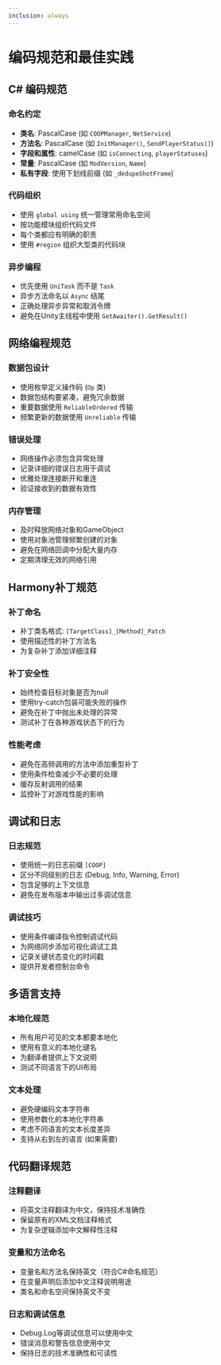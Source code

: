 ```yaml
---
inclusion: always
---
```


# 编码规范和最佳实践

## C# 编码规范

### 命名约定
- **类名**: PascalCase (如 `COOPManager`, `NetService`)
- **方法名**: PascalCase (如 `InitManager()`, `SendPlayerStatus()`)
- **字段和属性**: camelCase (如 `isConnecting`, `playerStatuses`)
- **常量**: PascalCase (如 `ModVersion`, `Name`)
- **私有字段**: 使用下划线前缀 (如 `_dedupeShotFrame`)

### 代码组织
- 使用 `global using` 统一管理常用命名空间
- 按功能模块组织代码文件
- 每个类都应有明确的职责
- 使用 `#region` 组织大型类的代码块

### 异步编程
- 优先使用 `UniTask` 而不是 `Task`
- 异步方法命名以 `Async` 结尾
- 正确处理异步异常和取消令牌
- 避免在Unity主线程中使用 `GetAwaiter().GetResult()`

## 网络编程规范

### 数据包设计
- 使用枚举定义操作码 (`Op` 类)
- 数据包结构要紧凑，避免冗余数据
- 重要数据使用 `ReliableOrdered` 传输
- 频繁更新的数据使用 `Unreliable` 传输

### 错误处理
- 网络操作必须包含异常处理
- 记录详细的错误日志用于调试
- 优雅处理连接断开和重连
- 验证接收到的数据有效性

### 内存管理
- 及时释放网络对象和GameObject
- 使用对象池管理频繁创建的对象
- 避免在网络回调中分配大量内存
- 定期清理无效的网络引用

## Harmony补丁规范

### 补丁命名
- 补丁类名格式: `[TargetClass]_[Method]_Patch`
- 使用描述性的补丁方法名
- 为复杂补丁添加详细注释

### 补丁安全性
- 始终检查目标对象是否为null
- 使用try-catch包装可能失败的操作
- 避免在补丁中抛出未处理的异常
- 测试补丁在各种游戏状态下的行为

### 性能考虑
- 避免在高频调用的方法中添加重型补丁
- 使用条件检查减少不必要的处理
- 缓存反射调用的结果
- 监控补丁对游戏性能的影响

## 调试和日志

### 日志规范
- 使用统一的日志前缀 `[COOP]`
- 区分不同级别的日志 (Debug, Info, Warning, Error)
- 包含足够的上下文信息
- 避免在发布版本中输出过多调试信息

### 调试技巧
- 使用条件编译指令控制调试代码
- 为网络同步添加可视化调试工具
- 记录关键状态变化的时间戳
- 提供开发者控制台命令

## 多语言支持

### 本地化规范
- 所有用户可见的文本都要本地化
- 使用有意义的本地化键名
- 为翻译者提供上下文说明
- 测试不同语言下的UI布局

### 文本处理
- 避免硬编码文本字符串
- 使用参数化的本地化字符串
- 考虑不同语言的文本长度差异
- 支持从右到左的语言 (如果需要)

## 代码翻译规范

### 注释翻译
- 将英文注释翻译为中文，保持技术准确性
- 保留原有的XML文档注释格式
- 为复杂逻辑添加中文解释性注释

### 变量和方法命名
- 变量名和方法名保持英文（符合C#命名规范）
- 在变量声明后添加中文注释说明用途
- 类名和命名空间保持英文不变

### 日志和调试信息
- Debug.Log等调试信息可以使用中文
- 错误消息和警告信息使用中文
- 保持日志的技术准确性和可读性
